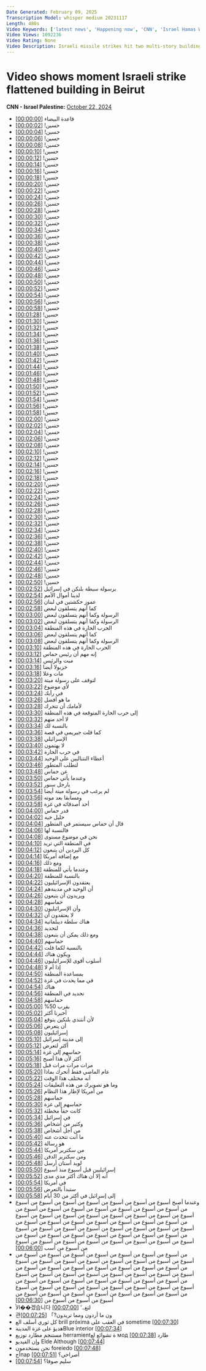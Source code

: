```yaml
---
Date Generated: February 09, 2025
Transcription Model: whisper medium 20231117
Length: 480s
Video Keywords: ['latest news', 'Happening now', 'CNN', 'Israel Hamas War', 'Benjamin Netanyahu', 'Israel War Cabinet', 'Hamas', 'Hezbollah', 'Gaza Strip', 'Gaza', 'Rafah', 'Lebanon', 'IDF', 'Israel Defense Forces', 'US-Supplied Weapons', 'Israel Military Aid', 'Hassan Nasrallah', 'Beirut', 'Iran', 'Iran Missile Strike', 'Lebanon Tunnel', 'Tel Aviv', 'Tel Aviv Attack', 'Iron Dome', 'Ballistic Missile', 'Brianna Keilar', 'Boris Sanchez', 'CNN News Central', 'Jeremy Diamond', 'Bianna Golodryga', 'Zain Asher', 'One World', 'Steven Cook']
Video Views: 1092236
Video Rating: None
Video Description: Israeli missile strikes hit two multi-story buildings in the southern suburbs of Beirut, Lebanon. Footage captured the moment one of the buildings was leveled.  #CNN #News
---
```


# Video shows moment Israeli strike flattened building in Beirut
**CNN - Israel Palestine:** [October 22, 2024](https://www.youtube.com/watch?v=AUf7NWD2b4A)
*  قاعدة البيضاء [[00:00:00](https://www.youtube.com/watch?v=AUf7NWD2b4A&t=0.0s)]
*  حسين! [[00:00:02](https://www.youtube.com/watch?v=AUf7NWD2b4A&t=2.0s)]
*  حسين! [[00:00:04](https://www.youtube.com/watch?v=AUf7NWD2b4A&t=4.0s)]
*  حسين! [[00:00:06](https://www.youtube.com/watch?v=AUf7NWD2b4A&t=6.0s)]
*  حسين! [[00:00:08](https://www.youtube.com/watch?v=AUf7NWD2b4A&t=8.0s)]
*  حسين! [[00:00:10](https://www.youtube.com/watch?v=AUf7NWD2b4A&t=10.0s)]
*  حسين! [[00:00:12](https://www.youtube.com/watch?v=AUf7NWD2b4A&t=12.0s)]
*  حسين! [[00:00:14](https://www.youtube.com/watch?v=AUf7NWD2b4A&t=14.0s)]
*  حسين! [[00:00:16](https://www.youtube.com/watch?v=AUf7NWD2b4A&t=16.0s)]
*  حسين! [[00:00:18](https://www.youtube.com/watch?v=AUf7NWD2b4A&t=18.0s)]
*  حسين! [[00:00:20](https://www.youtube.com/watch?v=AUf7NWD2b4A&t=20.0s)]
*  حسين! [[00:00:22](https://www.youtube.com/watch?v=AUf7NWD2b4A&t=22.0s)]
*  حسين! [[00:00:24](https://www.youtube.com/watch?v=AUf7NWD2b4A&t=24.0s)]
*  حسين! [[00:00:26](https://www.youtube.com/watch?v=AUf7NWD2b4A&t=26.0s)]
*  حسين! [[00:00:28](https://www.youtube.com/watch?v=AUf7NWD2b4A&t=28.0s)]
*  حسين! [[00:00:30](https://www.youtube.com/watch?v=AUf7NWD2b4A&t=30.0s)]
*  حسين! [[00:00:32](https://www.youtube.com/watch?v=AUf7NWD2b4A&t=32.0s)]
*  حسين! [[00:00:34](https://www.youtube.com/watch?v=AUf7NWD2b4A&t=34.0s)]
*  حسين! [[00:00:36](https://www.youtube.com/watch?v=AUf7NWD2b4A&t=36.0s)]
*  حسين! [[00:00:38](https://www.youtube.com/watch?v=AUf7NWD2b4A&t=38.0s)]
*  حسين! [[00:00:40](https://www.youtube.com/watch?v=AUf7NWD2b4A&t=40.0s)]
*  حسين! [[00:00:42](https://www.youtube.com/watch?v=AUf7NWD2b4A&t=42.0s)]
*  حسين! [[00:00:44](https://www.youtube.com/watch?v=AUf7NWD2b4A&t=44.0s)]
*  حسين! [[00:00:46](https://www.youtube.com/watch?v=AUf7NWD2b4A&t=46.0s)]
*  حسين! [[00:00:48](https://www.youtube.com/watch?v=AUf7NWD2b4A&t=48.0s)]
*  حسين! [[00:00:50](https://www.youtube.com/watch?v=AUf7NWD2b4A&t=50.0s)]
*  حسين! [[00:00:52](https://www.youtube.com/watch?v=AUf7NWD2b4A&t=52.0s)]
*  حسين! [[00:00:54](https://www.youtube.com/watch?v=AUf7NWD2b4A&t=54.0s)]
*  حسين! [[00:00:56](https://www.youtube.com/watch?v=AUf7NWD2b4A&t=56.0s)]
*  حسين! [[00:00:58](https://www.youtube.com/watch?v=AUf7NWD2b4A&t=58.0s)]
*  حسين! [[00:01:28](https://www.youtube.com/watch?v=AUf7NWD2b4A&t=88.0s)]
*  حسين! [[00:01:30](https://www.youtube.com/watch?v=AUf7NWD2b4A&t=90.0s)]
*  حسين! [[00:01:32](https://www.youtube.com/watch?v=AUf7NWD2b4A&t=92.0s)]
*  حسين! [[00:01:34](https://www.youtube.com/watch?v=AUf7NWD2b4A&t=94.0s)]
*  حسين! [[00:01:36](https://www.youtube.com/watch?v=AUf7NWD2b4A&t=96.0s)]
*  حسين! [[00:01:38](https://www.youtube.com/watch?v=AUf7NWD2b4A&t=98.0s)]
*  حسين! [[00:01:40](https://www.youtube.com/watch?v=AUf7NWD2b4A&t=100.0s)]
*  حسين! [[00:01:42](https://www.youtube.com/watch?v=AUf7NWD2b4A&t=102.0s)]
*  حسين! [[00:01:44](https://www.youtube.com/watch?v=AUf7NWD2b4A&t=104.0s)]
*  حسين! [[00:01:46](https://www.youtube.com/watch?v=AUf7NWD2b4A&t=106.0s)]
*  حسين! [[00:01:48](https://www.youtube.com/watch?v=AUf7NWD2b4A&t=108.0s)]
*  حسين! [[00:01:50](https://www.youtube.com/watch?v=AUf7NWD2b4A&t=110.0s)]
*  حسين! [[00:01:52](https://www.youtube.com/watch?v=AUf7NWD2b4A&t=112.0s)]
*  حسين! [[00:01:54](https://www.youtube.com/watch?v=AUf7NWD2b4A&t=114.0s)]
*  حسين! [[00:01:56](https://www.youtube.com/watch?v=AUf7NWD2b4A&t=116.0s)]
*  حسين! [[00:01:58](https://www.youtube.com/watch?v=AUf7NWD2b4A&t=118.0s)]
*  حسين! [[00:02:00](https://www.youtube.com/watch?v=AUf7NWD2b4A&t=120.0s)]
*  حسين! [[00:02:02](https://www.youtube.com/watch?v=AUf7NWD2b4A&t=122.0s)]
*  حسين! [[00:02:04](https://www.youtube.com/watch?v=AUf7NWD2b4A&t=124.0s)]
*  حسين! [[00:02:06](https://www.youtube.com/watch?v=AUf7NWD2b4A&t=126.0s)]
*  حسين! [[00:02:08](https://www.youtube.com/watch?v=AUf7NWD2b4A&t=128.0s)]
*  حسين! [[00:02:10](https://www.youtube.com/watch?v=AUf7NWD2b4A&t=130.0s)]
*  حسين! [[00:02:12](https://www.youtube.com/watch?v=AUf7NWD2b4A&t=132.0s)]
*  حسين! [[00:02:14](https://www.youtube.com/watch?v=AUf7NWD2b4A&t=134.0s)]
*  حسين! [[00:02:16](https://www.youtube.com/watch?v=AUf7NWD2b4A&t=136.0s)]
*  حسين! [[00:02:18](https://www.youtube.com/watch?v=AUf7NWD2b4A&t=138.0s)]
*  حسين! [[00:02:20](https://www.youtube.com/watch?v=AUf7NWD2b4A&t=140.0s)]
*  حسين! [[00:02:22](https://www.youtube.com/watch?v=AUf7NWD2b4A&t=142.0s)]
*  حسين! [[00:02:24](https://www.youtube.com/watch?v=AUf7NWD2b4A&t=144.0s)]
*  حسين! [[00:02:26](https://www.youtube.com/watch?v=AUf7NWD2b4A&t=146.0s)]
*  حسين! [[00:02:28](https://www.youtube.com/watch?v=AUf7NWD2b4A&t=148.0s)]
*  حسين! [[00:02:30](https://www.youtube.com/watch?v=AUf7NWD2b4A&t=150.0s)]
*  حسين! [[00:02:32](https://www.youtube.com/watch?v=AUf7NWD2b4A&t=152.0s)]
*  حسين! [[00:02:34](https://www.youtube.com/watch?v=AUf7NWD2b4A&t=154.0s)]
*  حسين! [[00:02:36](https://www.youtube.com/watch?v=AUf7NWD2b4A&t=156.0s)]
*  حسين! [[00:02:38](https://www.youtube.com/watch?v=AUf7NWD2b4A&t=158.0s)]
*  حسين! [[00:02:40](https://www.youtube.com/watch?v=AUf7NWD2b4A&t=160.0s)]
*  حسين! [[00:02:42](https://www.youtube.com/watch?v=AUf7NWD2b4A&t=162.0s)]
*  حسين! [[00:02:44](https://www.youtube.com/watch?v=AUf7NWD2b4A&t=164.0s)]
*  حسين! [[00:02:46](https://www.youtube.com/watch?v=AUf7NWD2b4A&t=166.0s)]
*  حسين! [[00:02:48](https://www.youtube.com/watch?v=AUf7NWD2b4A&t=168.0s)]
*  حسين! [[00:02:50](https://www.youtube.com/watch?v=AUf7NWD2b4A&t=170.0s)]
*  برسولة سيطة بلنكن في إسرائيل [[00:02:52](https://www.youtube.com/watch?v=AUf7NWD2b4A&t=172.0s)]
*  لدينا أموال الأمم [[00:02:54](https://www.youtube.com/watch?v=AUf7NWD2b4A&t=174.0s)]
*  عموز حكشتين في لبنان [[00:02:56](https://www.youtube.com/watch?v=AUf7NWD2b4A&t=176.0s)]
*  كما أنهم يتسلقون لبعض [[00:02:58](https://www.youtube.com/watch?v=AUf7NWD2b4A&t=178.0s)]
*  الرسولة وكما أنهم يتسلقون لبعض [[00:03:00](https://www.youtube.com/watch?v=AUf7NWD2b4A&t=180.0s)]
*  الرسولة وكما أنهم يتسلقون لبعض [[00:03:02](https://www.youtube.com/watch?v=AUf7NWD2b4A&t=182.0s)]
*  الحرب الحارة في هذه المنطقة [[00:03:04](https://www.youtube.com/watch?v=AUf7NWD2b4A&t=184.0s)]
*  كما أنهم يتسلقون لبعض [[00:03:06](https://www.youtube.com/watch?v=AUf7NWD2b4A&t=186.0s)]
*  الرسولة وكما أنهم يتسلقون لبعض [[00:03:08](https://www.youtube.com/watch?v=AUf7NWD2b4A&t=188.0s)]
*  الحرب الحارة في هذه المنطقة [[00:03:10](https://www.youtube.com/watch?v=AUf7NWD2b4A&t=190.0s)]
*  إنه مهم أن رئيس حماس [[00:03:12](https://www.youtube.com/watch?v=AUf7NWD2b4A&t=192.0s)]
*  ميت والرئيس [[00:03:14](https://www.youtube.com/watch?v=AUf7NWD2b4A&t=194.0s)]
*  خزبولا أيضا [[00:03:16](https://www.youtube.com/watch?v=AUf7NWD2b4A&t=196.0s)]
*  مات وعلا [[00:03:18](https://www.youtube.com/watch?v=AUf7NWD2b4A&t=198.0s)]
*  لتوقف على رسولة ميتة [[00:03:20](https://www.youtube.com/watch?v=AUf7NWD2b4A&t=200.0s)]
*  لأي موضوع [[00:03:22](https://www.youtube.com/watch?v=AUf7NWD2b4A&t=202.0s)]
*  في رأيك [[00:03:24](https://www.youtube.com/watch?v=AUf7NWD2b4A&t=204.0s)]
*  ما هو أفضل [[00:03:26](https://www.youtube.com/watch?v=AUf7NWD2b4A&t=206.0s)]
*  لأمامك أن تتحرك [[00:03:28](https://www.youtube.com/watch?v=AUf7NWD2b4A&t=208.0s)]
*  إلى حرب الحارة المتوقعة في هذه المنطقة [[00:03:30](https://www.youtube.com/watch?v=AUf7NWD2b4A&t=210.0s)]
*  لا أحد منهم [[00:03:32](https://www.youtube.com/watch?v=AUf7NWD2b4A&t=212.0s)]
*  بالنسبة لك [[00:03:34](https://www.youtube.com/watch?v=AUf7NWD2b4A&t=214.0s)]
*  كما قلت جيريمي في قصة [[00:03:36](https://www.youtube.com/watch?v=AUf7NWD2b4A&t=216.0s)]
*  الإسرائيلي [[00:03:38](https://www.youtube.com/watch?v=AUf7NWD2b4A&t=218.0s)]
*  لا يهتمون [[00:03:40](https://www.youtube.com/watch?v=AUf7NWD2b4A&t=220.0s)]
*  في حرب الحارة [[00:03:42](https://www.youtube.com/watch?v=AUf7NWD2b4A&t=222.0s)]
*  أعطاء النتناليين على الوحيد [[00:03:44](https://www.youtube.com/watch?v=AUf7NWD2b4A&t=224.0s)]
*  لتطلب المتطور [[00:03:46](https://www.youtube.com/watch?v=AUf7NWD2b4A&t=226.0s)]
*  عن حماس [[00:03:48](https://www.youtube.com/watch?v=AUf7NWD2b4A&t=228.0s)]
*  وعندما يأتي حماس [[00:03:50](https://www.youtube.com/watch?v=AUf7NWD2b4A&t=230.0s)]
*  يارجل سنور [[00:03:52](https://www.youtube.com/watch?v=AUf7NWD2b4A&t=232.0s)]
*  لم يرغب في رسولة ميتة أيضا [[00:03:54](https://www.youtube.com/watch?v=AUf7NWD2b4A&t=234.0s)]
*  ومسابقا بعد موته [[00:03:56](https://www.youtube.com/watch?v=AUf7NWD2b4A&t=236.0s)]
*  أحد أصدقائه في غزة [[00:03:58](https://www.youtube.com/watch?v=AUf7NWD2b4A&t=238.0s)]
*  قدر حماس [[00:04:00](https://www.youtube.com/watch?v=AUf7NWD2b4A&t=240.0s)]
*  خليل خيه [[00:04:02](https://www.youtube.com/watch?v=AUf7NWD2b4A&t=242.0s)]
*  قال أن حماس سيستمر في المتطور [[00:04:04](https://www.youtube.com/watch?v=AUf7NWD2b4A&t=244.0s)]
*  فالنسبة لها [[00:04:06](https://www.youtube.com/watch?v=AUf7NWD2b4A&t=246.0s)]
*  نحن في موضوع مستوى [[00:04:08](https://www.youtube.com/watch?v=AUf7NWD2b4A&t=248.0s)]
*  في المنطقة التي تريد [[00:04:10](https://www.youtube.com/watch?v=AUf7NWD2b4A&t=250.0s)]
*  كل البردين أن يتبعون [[00:04:12](https://www.youtube.com/watch?v=AUf7NWD2b4A&t=252.0s)]
*  مع إضافة أمريكا [[00:04:14](https://www.youtube.com/watch?v=AUf7NWD2b4A&t=254.0s)]
*  ومع ذلك [[00:04:16](https://www.youtube.com/watch?v=AUf7NWD2b4A&t=256.0s)]
*  وعندما يأتي للمنطقة [[00:04:18](https://www.youtube.com/watch?v=AUf7NWD2b4A&t=258.0s)]
*  بالنسبة للمنطقة [[00:04:20](https://www.youtube.com/watch?v=AUf7NWD2b4A&t=260.0s)]
*  يعتقدون الإسرائيليون [[00:04:22](https://www.youtube.com/watch?v=AUf7NWD2b4A&t=262.0s)]
*  أن الوحيد في مدينةهم [[00:04:24](https://www.youtube.com/watch?v=AUf7NWD2b4A&t=264.0s)]
*  ويريدون أن يتبعون [[00:04:26](https://www.youtube.com/watch?v=AUf7NWD2b4A&t=266.0s)]
*  حماسهم [[00:04:28](https://www.youtube.com/watch?v=AUf7NWD2b4A&t=268.0s)]
*  وأن الإسرائيليون [[00:04:30](https://www.youtube.com/watch?v=AUf7NWD2b4A&t=270.0s)]
*  لا يعتقدون أن [[00:04:32](https://www.youtube.com/watch?v=AUf7NWD2b4A&t=272.0s)]
*  هناك سلطة ديبلماتية [[00:04:34](https://www.youtube.com/watch?v=AUf7NWD2b4A&t=274.0s)]
*  لتحديد [[00:04:36](https://www.youtube.com/watch?v=AUf7NWD2b4A&t=276.0s)]
*  ومع ذلك يمكن أن يتبعون [[00:04:38](https://www.youtube.com/watch?v=AUf7NWD2b4A&t=278.0s)]
*  حماسهم [[00:04:40](https://www.youtube.com/watch?v=AUf7NWD2b4A&t=280.0s)]
*  بالنسبة لكما قلت [[00:04:42](https://www.youtube.com/watch?v=AUf7NWD2b4A&t=282.0s)]
*  ويكون هناك [[00:04:44](https://www.youtube.com/watch?v=AUf7NWD2b4A&t=284.0s)]
*  أسلوب أقوى للإسرائيليون [[00:04:46](https://www.youtube.com/watch?v=AUf7NWD2b4A&t=286.0s)]
*  إذا أم لا [[00:04:48](https://www.youtube.com/watch?v=AUf7NWD2b4A&t=288.0s)]
*  بمساعدة المنطقة [[00:04:50](https://www.youtube.com/watch?v=AUf7NWD2b4A&t=290.0s)]
*  في مما يحدث في غزة [[00:04:52](https://www.youtube.com/watch?v=AUf7NWD2b4A&t=292.0s)]
*  هناك [[00:04:54](https://www.youtube.com/watch?v=AUf7NWD2b4A&t=294.0s)]
*  تحديد في المنطقة [[00:04:56](https://www.youtube.com/watch?v=AUf7NWD2b4A&t=296.0s)]
*  حماسهم [[00:04:58](https://www.youtube.com/watch?v=AUf7NWD2b4A&t=298.0s)]
*  بقرب 50% [[00:05:00](https://www.youtube.com/watch?v=AUf7NWD2b4A&t=300.0s)]
*  أخبرنا أكثر [[00:05:02](https://www.youtube.com/watch?v=AUf7NWD2b4A&t=302.0s)]
*  لأن أنتندي بلنكين يتوقع [[00:05:04](https://www.youtube.com/watch?v=AUf7NWD2b4A&t=304.0s)]
*  أن يتعرض [[00:05:06](https://www.youtube.com/watch?v=AUf7NWD2b4A&t=306.0s)]
*  إسرائيليون [[00:05:08](https://www.youtube.com/watch?v=AUf7NWD2b4A&t=308.0s)]
*  إلى مدينة إسرائيل [[00:05:10](https://www.youtube.com/watch?v=AUf7NWD2b4A&t=310.0s)]
*  أكثر لتعرض [[00:05:12](https://www.youtube.com/watch?v=AUf7NWD2b4A&t=312.0s)]
*  حماسهم إلى غزة [[00:05:14](https://www.youtube.com/watch?v=AUf7NWD2b4A&t=314.0s)]
*  أكثر لأن هذا أصبح [[00:05:16](https://www.youtube.com/watch?v=AUf7NWD2b4A&t=316.0s)]
*  مرات مرات مرات قبل [[00:05:18](https://www.youtube.com/watch?v=AUf7NWD2b4A&t=318.0s)]
*  عام الماضي فقط أتحرك بماذا [[00:05:20](https://www.youtube.com/watch?v=AUf7NWD2b4A&t=320.0s)]
*  أنه مختلف هذا الوقت [[00:05:22](https://www.youtube.com/watch?v=AUf7NWD2b4A&t=322.0s)]
*  وما هو تصويرك من هذه التعليقات [[00:05:24](https://www.youtube.com/watch?v=AUf7NWD2b4A&t=324.0s)]
*  من أمريكا لإطار هذا النظام [[00:05:26](https://www.youtube.com/watch?v=AUf7NWD2b4A&t=326.0s)]
*  حماسهم [[00:05:28](https://www.youtube.com/watch?v=AUf7NWD2b4A&t=328.0s)]
*  حماسهم إلى غزة [[00:05:30](https://www.youtube.com/watch?v=AUf7NWD2b4A&t=330.0s)]
*  كانت حقاً مخطئة [[00:05:32](https://www.youtube.com/watch?v=AUf7NWD2b4A&t=332.0s)]
*  في إسرائيل [[00:05:34](https://www.youtube.com/watch?v=AUf7NWD2b4A&t=334.0s)]
*  وكثير من أشخاص [[00:05:36](https://www.youtube.com/watch?v=AUf7NWD2b4A&t=336.0s)]
*  من أجل أشخاص [[00:05:38](https://www.youtube.com/watch?v=AUf7NWD2b4A&t=338.0s)]
*  ما أنت تتحدث عنه [[00:05:40](https://www.youtube.com/watch?v=AUf7NWD2b4A&t=340.0s)]
*  هو رسالة [[00:05:42](https://www.youtube.com/watch?v=AUf7NWD2b4A&t=342.0s)]
*  من سكترير أمريكا [[00:05:44](https://www.youtube.com/watch?v=AUf7NWD2b4A&t=344.0s)]
*  ومن سكترير الدفن [[00:05:46](https://www.youtube.com/watch?v=AUf7NWD2b4A&t=346.0s)]
*  لويد أستان أرسل [[00:05:48](https://www.youtube.com/watch?v=AUf7NWD2b4A&t=348.0s)]
*  إسرائيليين قبل أسبوع منذ أسبوع [[00:05:50](https://www.youtube.com/watch?v=AUf7NWD2b4A&t=350.0s)]
*  أنه إلا أن هناك أكثر مدى مدى [[00:05:52](https://www.youtube.com/watch?v=AUf7NWD2b4A&t=352.0s)]
*  في أمريكا [[00:05:54](https://www.youtube.com/watch?v=AUf7NWD2b4A&t=354.0s)]
*  ستبدأ بالتعرض [[00:05:56](https://www.youtube.com/watch?v=AUf7NWD2b4A&t=356.0s)]
*  إلى إسرائيل في أكثر من 30 أيام [[00:05:58](https://www.youtube.com/watch?v=AUf7NWD2b4A&t=358.0s)]
*  وعندما أصبح أسبوع من أسبوع من أسبوع من أسبوع من أسبوع من أسبوع من أسبوع من أسبوع من أسبوع من أسبوع من أسبوع من أسبوع من أسبوع من أسبوع من أسبوع من أسبوع من أسبوع من أسبوع من أسبوع من أسبوع من أسبوع من أسبوع من أسبوع من أسبوع من أسبوع من أسبوع من أسبوع من أسبوع من أسبوع من أسبوع من أسبوع من أسبوع من أسبوع من أسبوع من أسبوع من أسبوع من أسبوع من أسبوع من أسبوع من أسبوع من أسبوع من أسبوع من أسبوع من أسبوع من أسبوع من أسبوع من أسبوع من أسبوع من أسبوع من أسبوع من أسبوع من أسبوع من أسبوع من أسب [[00:06:00](https://www.youtube.com/watch?v=AUf7NWD2b4A&t=360.0s)]
*  من أسبوع من أسبوع من أسبوع من أسبوع من أسبوع من أسبوع من أسبوع من أسبوع من أسبوع من أسبوع من أسبوع من أسبوع من أسبوع من أسبوع من أسبوع من أسبوع من أسبوع من أسبوع من أسبوع من أسبوع من أسبوع من أسبوع من أسبوع من أسبوع من أسبوع من أسبوع من أسبوع من أسبوع من أسبوع من أسبوع من أسبوع من أسبوع من أسبوع من أسبوع من أسبوع من أسبوع من أسبوع من أسبوع من أسبوع من أسبوع من أسبوع من أسبوع من أسبوع من أسبوع من أسبوع من أسبوع من أسبوع من أسبوع من أسبوع من أسبوع من أسبوع من أسبوع من أسبوع من أسبوع من أسبوع من [[00:06:30](https://www.youtube.com/watch?v=AUf7NWD2b4A&t=390.0s)]
*  الأ��겠습니다 لتغ..' [[00:07:00](https://www.youtube.com/watch?v=AUf7NWD2b4A&t=420.0s)]
* 관ون ما أردون ومما تريدون?」 [[00:07:25](https://www.youtube.com/watch?v=AUf7NWD2b4A&t=445.54s)]
*  كل ثوري أسلف الع brill próxima في العقب على sometime [[00:07:30](https://www.youtube.com/watch?v=AUf7NWD2b4A&t=450.68s)]
* هديؤ على غزة المدينةBlue interior [[00:07:34](https://www.youtube.com/watch?v=AUf7NWD2b4A&t=454.66s)]
* مستنجم مطارد توزيع herramientة تشوائع لع мод طارد [[00:07:38](https://www.youtube.com/watch?v=AUf7NWD2b4A&t=458.66s)]
*  وإن الفيديو Elde Although [[00:07:44](https://www.youtube.com/watch?v=AUf7NWD2b4A&t=464.46000000000004s)]
*  نحن يستخدمون foreiedo [[00:07:48](https://www.youtube.com/watch?v=AUf7NWD2b4A&t=468.54s)]
*  أجпар أصراحي؟ [[00:07:51](https://www.youtube.com/watch?v=AUf7NWD2b4A&t=471.36s)]
*  سليم صوفا؟ [[00:07:54](https://www.youtube.com/watch?v=AUf7NWD2b4A&t=474.06s)]

